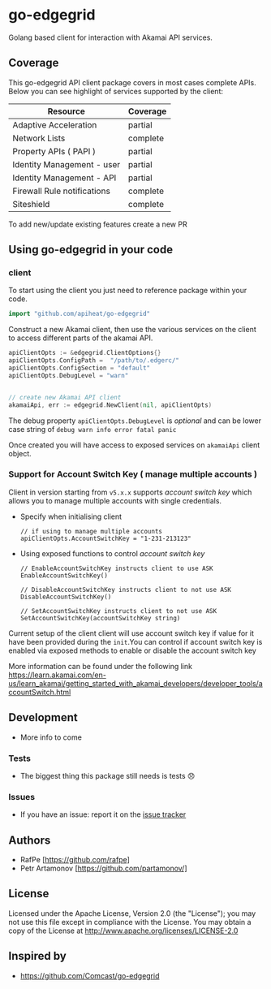 # go-edgegrid

Golang based client for interaction with Akamai API services.

## Coverage

This go-edgegrid API client package covers in most cases complete APIs. Below you can see highlight of services supported by the client:

|            Resource                |            Coverage                  |
|------------------------------------|------------------------------------|
|  Adaptive Acceleration             |  partial  |
|  Network Lists                     | complete |
|  Property APIs ( PAPI )                    | partial |
|  Identity Management - user                   | partial |
|  Identity Management - API                   | partial |
|  Firewall Rule notifications                    | complete |
|  Siteshield                    | complete |

To add new/update existing features create a new PR

## Using go-edgegrid in your code

### client
To start using the client you just need to reference package within your code.

```go
import "github.com/apiheat/go-edgegrid"
```

Construct a new Akamai client, then use the various services on the client to
access different parts of the akamai API.

```go
apiClientOpts := &edgegrid.ClientOptions{}
apiClientOpts.ConfigPath =  "/path/to/.edgerc/"
apiClientOpts.ConfigSection = "default"
apiClientOpts.DebugLevel = "warn"


// create new Akamai API client
akamaiApi, err := edgegrid.NewClient(nil, apiClientOpts)
```

The debug property `apiClientOpts.DebugLevel` is *optional* and can be lower case string of `debug warn info error fatal panic`


Once created you will have access to exposed services on `akamaiApi` client object.

### Support for Account Switch Key ( manage multiple accounts )
Client in version starting from `v5.x.x` supports *account switch key* which allows you to manage multiple accounts with single credentials.

* Specify when initialising client

    ```golang
    // if using to manage multiple accounts
    apiClientOpts.AccountSwitchKey = "1-231-213123"
    ```

* Using exposed functions to control *account switch key*

    ```golang
    // EnableAccountSwitchKey instructs client to use ASK
    EnableAccountSwitchKey()

    // DisableAccountSwitchKey instructs client to not use ASK
    DisableAccountSwitchKey()

    // SetAccountSwitchKey instructs client to not use ASK
    SetAccountSwitchKey(accountSwitchKey string)
    ```

Current setup of the client client will use account switch key if value for it have been provided during the `init`.You can control if account switch key is enabled via exposed methods to enable or disable the account switch key

More information can be found under the following link https://learn.akamai.com/en-us/learn_akamai/getting_started_with_akamai_developers/developer_tools/accountSwitch.html

## Development
 - More info to come 

### Tests

- The biggest thing this package still needs is tests :disappointed:

### Issues

- If you have an issue: report it on the [issue tracker](https://github.com/apiheat/go-edgegrid/issues)



## Authors

* RafPe [https://github.com/rafpe]
* Petr Artamonov [https://github.com/partamonov/]

## License

Licensed under the Apache License, Version 2.0 (the "License"); you may not use this file except in compliance with the License. You may obtain a copy of the License at <http://www.apache.org/licenses/LICENSE-2.0>

## Inspired by
* https://github.com/Comcast/go-edgegrid







